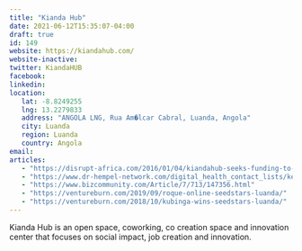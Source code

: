 ```yaml
---
title: "Kianda Hub"
date: 2021-06-12T15:35:07-04:00
draft: true
id: 149
website: https://kiandahub.com/
website-inactive: 
twitter: KiandaHUB
facebook: 
linkedin: 
location: 
   lat: -8.8249255
   lng: 13.2279833
   address: "ANGOLA LNG, Rua Am�lcar Cabral, Luanda, Angola"
   city: Luanda
   region: Luanda
   country: Angola
email: 
articles:
   - "https://disrupt-africa.com/2016/01/04/kiandahub-seeks-funding-to-become-centre-of-angolas-startup-community/"
   - "https://www.dr-hempel-network.com/digital_health_contact_lists/key-technology-hubs-in-malawi-tanzania-zimbabwe-namibia-botswana-angola-lesotho/"
   - "https://www.bizcommunity.com/Article/7/713/147356.html"
   - "https://ventureburn.com/2019/09/roque-online-seedstars-luanda/"
   - "https://ventureburn.com/2018/10/kubinga-wins-seedstars-luanda/"
---
```

Kianda Hub is an open space, coworking, co creation space and innovation center that focuses on social impact, job creation and innovation. 
